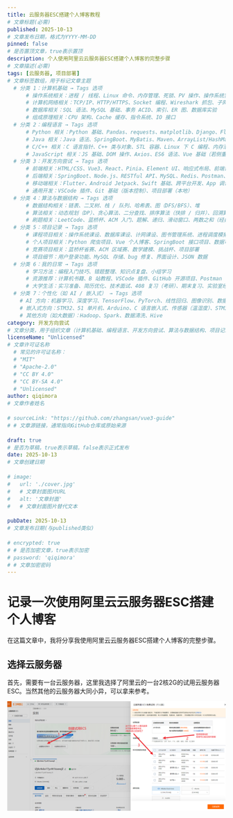 ```yaml
---
title: 云服务器ESC搭建个人博客教程
# 文章标题(必需)
published: 2025-10-13
# 文章发布日期，格式为YYYY-MM-DD
pinned: false
# 是否置顶文章，true表示置顶
description: 个人使用阿里云云服务器ESC搭建个人博客的完整步骤
# 文章描述(必需)
tags: [云服务器, 项目部署]
# 文章标签数组，用于标记文章主题
  # 分类 1：计算机基础 → Tags 选项
      # 操作系统相关：进程 / 线程、Linux 命令、内存管理、死锁、PV 操作、操作系统实验
      # 计算机网络相关：TCP/IP、HTTP/HTTPS、Socket 编程、Wireshark 抓包、子网划分
      # 数据库相关：SQL 语法、MySQL 基础、事务 ACID、索引、ER 图、数据库实验
      # 组成原理相关：CPU 架构、Cache 缓存、指令系统、IO 接口
  # 分类 2：编程语言 → Tags 选项
      # Python 相关：Python 基础、Pandas、requests、matplotlib、Django、Flask、正则表达式
      # Java 相关：Java 语法、SpringBoot、MyBatis、Maven、ArrayList/HashMap
      # C/C++ 相关：C 语言指针、C++ 类与对象、STL 容器、Linux 下 C 编程、内存泄漏
      # JavaScript 相关：JS 基础、DOM 操作、Axios、ES6 语法、Vue 基础（若侧重 JS + 前端）
  # 分类 3：开发方向尝试 → Tags 选项
      # 前端相关：HTML/CSS、Vue3、React、Pinia、Element UI、响应式布局、前端调试
      # 后端相关：SpringBoot、Node.js、RESTful API、MySQL、Redis、Postman、接口测试
      # 移动端相关：Flutter、Android Jetpack、Swift 基础、跨平台开发、App 调试
      # 通用开发：VSCode 插件、Git 基础（版本控制）、项目部署（本地）
  # 分类 4：算法与数据结构 → Tags 选项
      # 数据结构相关：链表、二叉树、栈 / 队列、哈希表、图（DFS/BFS）、堆
      # 算法相关：动态规划（DP）、贪心算法、二分查找、排序算法（快排 / 归并）、回溯算法
      # 刷题相关：LeetCode、蓝桥杯、ACM 入门、题解、递归、滑动窗口、两数之和（经典题）
  # 分类 5：项目记录 → Tags 选项
      # 课程项目相关：操作系统课设、数据库课设、计网课设、图书管理系统、进程调度模拟
      # 个人项目相关：Python 爬虫项目、Vue 个人博客、SpringBoot 接口项目、数据可视化（ECharts）
      # 竞赛项目相关：蓝桥杯省赛、ACM 区域赛、数学建模、挑战杯、项目部署
      # 项目细节：用户登录功能、MySQL 存储、bug 修复、界面设计、JSON 数据
  # 分类 6：我的日常 → Tags 选项
      # 学习方法：编程入门技巧、错题整理、知识点复盘、小组学习
      # 资源推荐：计算机书籍、B 站教程、VSCode 插件、GitHub 开源项目、Postman
      # 大学生活：实习准备、简历优化、技术面试、408 复习（考研）、期末复习、实验室经历
  # 分类 7：个性化（如 AI / 嵌入式） → Tags 选项
    # AI 方向：机器学习、深度学习、TensorFlow、PyTorch、线性回归、图像识别、数据集处理
    # 嵌入式方向：STM32、51 单片机、Arduino、C 语言嵌入式、传感器（温湿度）、STM32CubeMX
    # 其他方向（如大数据）：Hadoop、Spark、数据清洗、Hive
category: 开发方向尝试
# 文章分类，用于组织文章（计算机基础、编程语言、开发方向尝试、算法与数据结构、项目记录、我的日常、自己的个性化方面）
licenseName: "Unlicensed"
# 文章许可证名称
  # 常见的许可证名称：
  # "MIT"
  # "Apache-2.0"
  # "CC BY 4.0"
  # "CC BY-SA 4.0"
  # "Unlicensed"
author: qiqimora
# 文章作者姓名

# sourceLink: "https://github.com/zhangsan/vue3-guide"
# # 文章源链接，通常指向GitHub仓库或原始来源

draft: true
# 是否为草稿，true表示草稿，false表示正式发布
date: 2025-10-13
# 文章创建日期

# image:
#   url: './cover.jpg'
#   # 文章封面图片URL
#   alt: '文章封面'
#   # 文章封面图片替代文本

pubDate: 2025-10-13
# 文章发布日期(与published类似)

# encrypted: true
# # 是否加密文章，true表示加密
# password: 'qiqimora'
# # 文章加密密码
---
```


<!-- 管理图片和其他资源
使用这种方法，你可以将文章相关的所有资源都放在同一个文件夹中，便于管理：

src/content/posts/my-complex-post/
├── index.md
├── image1.png
├── image2.jpg
└── data.json
在文章中引用图片时，可以直接使用相对路径：

![图片描述](image1.png)
注意像这样直接填写文件的名字,这样才能让RSS正常构建图片的路径 
-->

<!-- 下面是正文 -->
# 记录一次使用阿里云云服务器ESC搭建个人博客

在这篇文章中，我将分享我使用阿里云云服务器ESC搭建个人博客的完整步骤。

## 选择云服务器
首先，需要有一台云服务器，这里我选择了阿里云的一台2核2G的试用云服务器ESC。当然其他的云服务器大同小异，可以拿来参考。

![创建试用云服务器ESC](image1.png)
